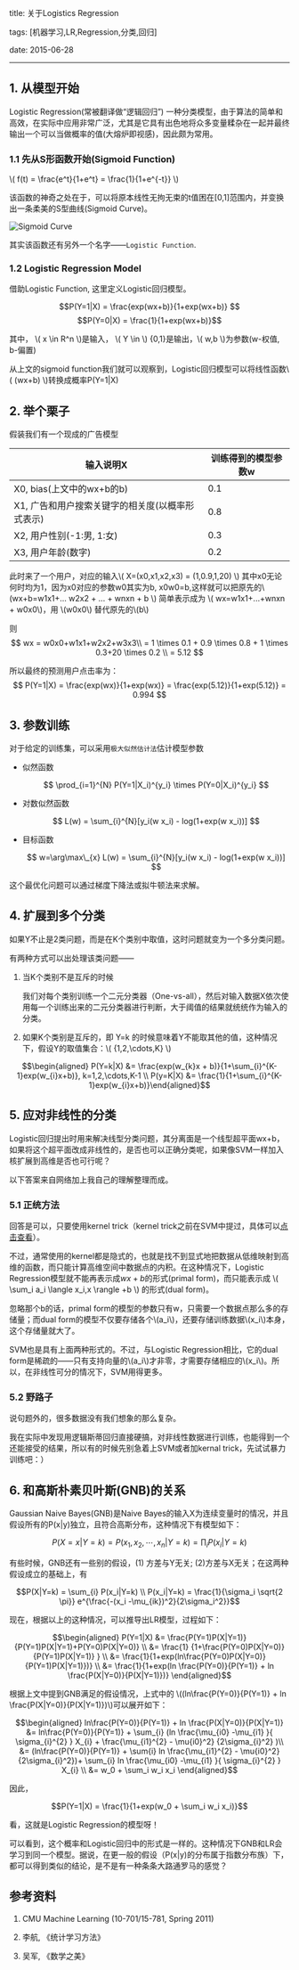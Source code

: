 title: 关于Logistics Regression

tags: [机器学习,LR,Regression,分类,回归]

date: 2015-06-28



---



## 1. 从模型开始



Logistic Regression(常被翻译做“逻辑回归”) 一种分类模型，由于算法的简单和高效，在实际中应用非常广泛，尤其是它具有出色地将众多变量糅杂在一起并最终输出一个可以当做概率的值(大熔炉即视感)，因此颇为常用。



### 1.1 先从S形函数开始(Sigmoid Function)



\\( f(t) = \frac{e^t}{1+e^t} = \frac{1}{1+e^{-t}} \\)



该函数的神奇之处在于，可以将原本线性无拘无束的t值困在[0,1]范围内，并变换出一条柔美的S型曲线(Sigmoid Curve)。



![Sigmoid Curve](https://upload.wikimedia.org/wikipedia/commons/thumb/8/88/Logistic-curve.svg/1280px-Logistic-curve.svg.png)


其实该函数还有另外一个名字——`Logistic Function`.




### 1.2 Logistic Regression Model

借助Logistic Function, 这里定义Logistic回归模型。


$$P(Y=1|X) = \frac{exp(wx+b)}{1+exp(wx+b)} $$
$$P(Y=0|X) = \frac{1}{1+exp(wx+b)}$$




其中， \\( x \in R^n \\)是输入， \\( Y \in \\) {0,1}是输出，\\( w,b \\)为参数(w-权值, b-偏置)



从上文的sigmoid function我们就可以观察到，Logistic回归模型可以将线性函数\\( (wx+b) \\)转换成概率P(Y=1|X)



<!--more-->



## 2. 举个栗子



假装我们有一个现成的广告模型



输入说明X | 训练得到的模型参数w
-|-
X0, bias(上文中的wx+b的b) | 0.1
X1, 广告和用户搜索关键字的相关度(以概率形式表示) | 0.8
X2, 用户性别(-1:男, 1:女) | 0.3
X3, 用户年龄(数字) | 0.2

此时来了一个用户，对应的输入\\( X=(x0,x1,x2,x3) = (1,0.9,1,20) \\)
其中x0无论何时均为1，因为x0对应的参数w0其实为b, x0w0=b,这样就可以把原先的\\(wx+b=w1x1+... w2x2 + ... + wnxn + b \\) 简单表示成为 \\( wx=w1x1+...+wnxn + w0x0\\)，用 \\(w0x0\\) 替代原先的\\(b\\)



则
$$ wx = w0x0+w1x1+w2x2+w3x3\\
 = 1 \times 0.1 + 0.9 \times 0.8 + 1 \times 0.3+20 \times 0.2 \\
 = 5.12 $$




所以最终的预测用户点击率为： 
$$ P(Y=1|X) = \frac{exp(wx)}{1+exp(wx)} = \frac{exp(5.12)}{1+exp(5.12)} = 0.994 $$



## 3. 参数训练

对于给定的训练集，可以采用`极大似然估计法`估计模型参数



* 似然函数



  $$ \prod_{i=1}^{N} P(Y=1|X_i)^{y_i} \times P(Y=0|X_i)^{y_i} $$



* 对数似然函数



  $$ L(w) = \sum_{i}^{N}[y_i(w x_i) - log(1+exp(w x_i))] $$



* 目标函数



  $$ w=\arg\max\_{x} L(w) = \sum_{i}^{N}[y_i(w x_i) - log(1+exp(w x_i))] $$

  





这个最优化问题可以通过梯度下降法或拟牛顿法来求解。



## 4. 扩展到多个分类



如果Y不止是2类问题，而是在K个类别中取值，这时问题就变为一个多分类问题。

有两种方式可以出处理该类问题——



1. 当K个类别不是互斥的时候

   我们对每个类别训练一个二元分类器（One-vs-all），然后对输入数据X依次使用每一个训练出来的二元分类器进行判断，大于阈值的结果就统统作为输入的分类。

   

2. 如果K个类别是互斥的，即 Y=k 的时候意味着Y不能取其他的值，这种情况下，假设Y的取值集合：\\( {1,2,\cdots,K} \\)


$$\begin{aligned}
P(Y=k|X) &= \frac{exp(w_{k}x + b)}{1+\sum_{i}^{K-1}exp(w_{i}x+b)},  k=1,2,\cdots,K-1 \\
P(y=K|X) &= \frac{1}{1+\sum_{i}^{K-1}exp(w_{i}x+b)}\end{aligned}$$




## 5. 应对非线性的分类

Logistic回归提出时用来解决线型分类问题，其分离面是一个线型超平面wx+b，如果将这个超平面改成非线性的，是否也可以正确分类呢，如果像SVM一样加入核扩展到高维是否也可行呢？



以下答案来自网络加上我自己的理解整理而成。



### 5.1 正统方法

回答是可以，只要使用kernel trick（kernel trick之前在SVM中提过，具体可以[点击查看](/2015-04-10-svm-abs/)）。



不过，通常使用的kernel都是隐式的，也就是找不到显式地把数据从低维映射到高维的函数，而只能计算高维空间中数据点的内积。在这种情况下，Logistic Regression模型就不能再表示成$wx+b$的形式(primal form)，而只能表示成 \\( \sum_i a_i \langle x_i,x \rangle +b \\) 的形式(dual form)。



忽略那个b的话，primal form的模型的参数只有w，只需要一个数据点那么多的存储量；而dual form的模型不仅要存储各个\\(a_i\\)，还要存储训练数据\\(x_i\\)本身，这个存储量就大了。



SVM也是具有上面两种形式的。不过，与Logistic Regression相比，它的dual form是稀疏的——只有支持向量的\\(a_i\\)才非零，才需要存储相应的\\(x_i\\)。所以，在非线性可分的情况下，SVM用得更多。



### 5.2 野路子

说句题外的，很多数据没有我们想象的那么复杂。



我在实际中发现用逻辑斯蒂回归直接硬搞，对非线性数据进行训练，也能得到一个还能接受的结果，所以有的时候先别急着上SVM或者加kernal trick，先试试暴力训练吧：）





## 6. 和高斯朴素贝叶斯(GNB)的关系

Gaussian Naive Bayes(GNB)是Naive Bayes的输入X为连续变量时的情况，并且假设所有的P(x|y)独立，且符合高斯分布，这种情况下有模型如下：


$$P(X=x|Y=k)=P(x_1,x_2,\cdots,x_n|Y=k) = \prod_{i} P(x_i|Y=k)$$

有些时候，GNB还有一些别的假设，(1) 方差与Y无关; (2)方差与X无关；在这两种假设成立的基础上，有


$$P(X|Y=k) = \sum_{i} P(x_i|Y=k) \\
P(x_i|Y=k) = \frac{1}{\sigma_i \sqrt{2 \pi}} e^{\frac{-(x_i -\mu_{ik})^2}{2\sigma_i^2}}$$

现在，根据以上的这种情况，可以推导出LR模型，过程如下：




$$\begin{aligned}
P(Y=1|X) &= \frac{P(Y=1)P(X|Y=1)}{P(Y=1)P(X|Y=1)+P(Y=0)P(X|Y=0)} \\
&= \frac{1} {1+\frac{P(Y=0)P(X|Y=0)} {P(Y=1)P(X|Y=1)} } \\
&= \frac{1}{1+exp(ln\frac{P(Y=0)P(X|Y=0)}{P(Y=1)P(X|Y=1)})} \\
&= \frac{1}{1+exp(ln \frac{P(Y=0)}{P(Y=1)} + ln \frac{P(X|Y=0)}{P(X|Y=1)})}  
\end{aligned}$$




根据上文中提到GNB满足的假设情况，上式中的 \\((ln\frac{P(Y=0)}{P(Y=1)} + ln \frac{P(X|Y=0)}{P(X|Y=1)})\\)可以展开如下：

$$\begin{aligned}
ln\frac{P(Y=0)}{P(Y=1)} + ln \frac{P(X|Y=0)}{P(X|Y=1)} 
&= ln\frac{P(Y=0)}{P(Y=1)} + \sum_{i} (ln \frac{\mu_{i0} -\mu_{i1} }{ \sigma_{i}^{2} } X_{i} + \frac{\mu_{i1}^{2} - \mu{i0}^2} {2\sigma_{i}^2} )\\ 
&= (ln\frac{P(Y=0)}{P(Y=1)} + \sum{i} ln \frac{\mu_{i1}^{2} - \mu{i0}^2} {2\sigma_{i}^2})+ \sum_{i} ln \frac{\mu_{i0} -\mu_{i1} }{ \sigma_{i}^{2} } X_{i}  \\
&= w_0 + \sum_i w_i x_i
\end{aligned}$$




因此，



$$P(Y=1|X) = \frac{1}{1+exp(w_0 + \sum_i w_i x_i)}$$

看，这就是Logistic Regression的模型呀！



可以看到，这个概率和Logistic回归中的形式是一样的。这种情况下GNB和LR会学习到同一个模型。据说，在更一般的假设（P(x|y)的分布属于指数分布族）下，都可以得到类似的结论，是不是有一种条条大路通罗马的感觉？



## 参考资料

1. CMU Machine Learning (10-701/15-781, Spring 2011)

2. 李航, 《统计学习方法》

3. 吴军, 《数学之美》


